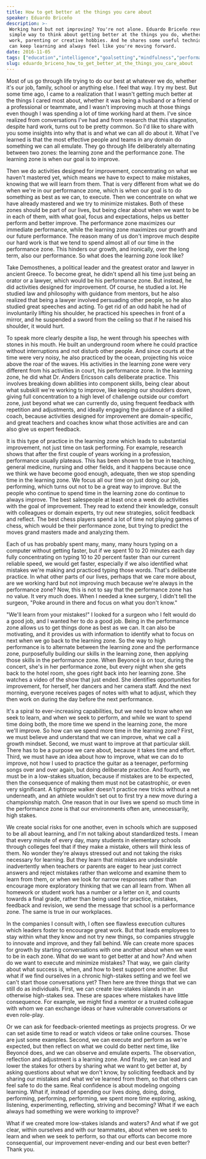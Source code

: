 ```yaml
---
title: How to get better at the things you care about
speaker: Eduardo Briceño
description: >-
 Working hard but not improving? You're not alone. Eduardo Briceño reveals a
 simple way to think about getting better at the things you do, whether that's
 work, parenting or creative hobbies. And he shares some useful techniques so you
 can keep learning and always feel like you're moving forward.
date: 2016-11-05
tags: ["education","intelligence","goalsetting","mindfulness","performance","motivation","personal-growth","self","tedx","teaching","worklife-balance","psychology"]
slug: eduardo_briceno_how_to_get_better_at_the_things_you_care_about
---
```


Most of us go through life trying to do our best at whatever we do, whether it's our job,
family, school or anything else. I feel that way. I try my best. But some time ago, I came
to a realization that I wasn't getting much better at the things I cared most about,
whether it was being a husband or a friend or a professional or teammate, and I wasn't
improving much at those things even though I was spending a lot of time working hard at
them. I've since realized from conversations I've had and from research that this
stagnation, despite hard work, turns out to be pretty common. So I'd like to share with you
some insights into why that is and what we can all do about it. What I've learned is that
the most effective people and teams in any domain do something we can all emulate. They go
through life deliberately alternating between two zones: the learning zone and the
performance zone. The learning zone is when our goal is to improve.

Then we do activities designed for improvement, concentrating on what we haven't mastered
yet, which means we have to expect to make mistakes, knowing that we will learn from them.
That is very different from what we do when we're in our performance zone, which is when
our goal is to do something as best as we can, to execute. Then we concentrate on what we
have already mastered and we try to minimize mistakes. Both of these zones should be part
of our lives, but being clear about when we want to be in each of them, with what goal,
focus and expectations, helps us better perform and better improve. The performance zone
maximizes our immediate performance, while the learning zone maximizes our growth and our
future performance. The reason many of us don't improve much despite our hard work is that
we tend to spend almost all of our time in the performance zone. This hinders our growth,
and ironically, over the long term, also our performance. So what does the learning zone
look like?

Take Demosthenes, a political leader and the greatest orator and lawyer in ancient Greece.
To become great, he didn't spend all his time just being an orator or a lawyer, which
would be his performance zone. But instead, he did activities designed for improvement. Of
course, he studied a lot. He studied law and philosophy with guidance from mentors, but he
also realized that being a lawyer involved persuading other people, so he also studied
great speeches and acting. To get rid of an odd habit he had of involuntarily lifting his
shoulder, he practiced his speeches in front of a mirror, and he suspended a sword from
the ceiling so that if he raised his shoulder, it would hurt.

To speak more clearly despite a lisp, he went through his speeches with stones in his
mouth. He built an underground room where he could practice without interruptions and not
disturb other people. And since courts at the time were very noisy, he also practiced by
the ocean, projecting his voice above the roar of the waves. His activities in the learning
zone were very different from his activities in court, his performance zone. In the
learning zone, he did what Dr. Anders Ericsson calls deliberate practice. This involves
breaking down abilities into component skills, being clear about what subskill we're
working to improve, like keeping our shoulders down, giving full concentration to a high
level of challenge outside our comfort zone, just beyond what we can currently do, using
frequent feedback with repetition and adjustments, and ideally engaging the guidance of a
skilled coach, because activities designed for improvement are domain-specific, and great
teachers and coaches know what those activities are and can also give us expert
feedback.

It is this type of practice in the learning zone which leads to substantial improvement,
not just time on task performing. For example, research shows that after the first couple
of years working in a profession, performance usually plateaus. This has been shown to be
true in teaching, general medicine, nursing and other fields, and it happens because once
we think we have become good enough, adequate, then we stop spending time in the learning
zone. We focus all our time on just doing our job, performing, which turns out not to be a
great way to improve. But the people who continue to spend time in the learning zone do
continue to always improve. The best salespeople at least once a week do activities with
the goal of improvement. They read to extend their knowledge, consult with colleagues or
domain experts, try out new strategies, solicit feedback and reflect. The best chess
players spend a lot of time not playing games of chess, which would be their performance
zone, but trying to predict the moves grand masters made and analyzing
them.

Each of us has probably spent many, many, many hours typing on a computer without getting
faster, but if we spent 10 to 20 minutes each day fully concentrating on typing 10 to 20
percent faster than our current reliable speed, we would get faster, especially if we also
identified what mistakes we're making and practiced typing those words. That's deliberate
practice. In what other parts of our lives, perhaps that we care more about, are we working
hard but not improving much because we're always in the performance zone? Now, this is not
to say that the performance zone has no value. It very much does. When I needed a knee
surgery, I didn't tell the surgeon, "Poke around in there and focus on what you don't
know."

"We'll learn from your mistakes!" I looked for a surgeon who I felt would do a good job,
and I wanted her to do a good job. Being in the performance zone allows us to get things
done as best as we can. It can also be motivating, and it provides us with information to
identify what to focus on next when we go back to the learning zone. So the way to high
performance is to alternate between the learning zone and the performance zone,
purposefully building our skills in the learning zone, then applying those skills in the
performance zone. When Beyoncé is on tour, during the concert, she's in her performance
zone, but every night when she gets back to the hotel room, she goes right back into her
learning zone. She watches a video of the show that just ended. She identifies
opportunities for improvement, for herself, her dancers and her camera staff. And the next
morning, everyone receives pages of notes with what to adjust, which they then work on
during the day before the next performance.

It's a spiral to ever-increasing capabilities, but we need to know when we seek to learn,
and when we seek to perform, and while we want to spend time doing both, the more time we
spend in the learning zone, the more we'll improve. So how can we spend more time in the
learning zone? First, we must believe and understand that we can improve, what we call a
growth mindset. Second, we must want to improve at that particular skill. There has to be
a purpose we care about, because it takes time and effort. Third, we must have an idea
about how to improve, what we can do to improve, not how I used to practice the guitar as
a teenager, performing songs over and over again, but doing deliberate practice. And
fourth, we must be in a low-stakes situation, because if mistakes are to be expected, then
the consequence of making them must not be catastrophic, or even very significant. A
tightrope walker doesn't practice new tricks without a net underneath, and an athlete
wouldn't set out to first try a new move during a championship match. One reason that in
our lives we spend so much time in the performance zone is that our environments often
are, unnecessarily, high stakes.

We create social risks for one another, even in schools which are supposed to be all about
learning, and I'm not talking about standardized tests. I mean that every minute of every
day, many students in elementary schools through colleges feel that if they make a
mistake, others will think less of them. No wonder they're always stressed out and not
taking the risks necessary for learning. But they learn that mistakes are undesirable
inadvertently when teachers or parents are eager to hear just correct answers and reject
mistakes rather than welcome and examine them to learn from them, or when we look for
narrow responses rather than encourage more exploratory thinking that we can all learn
from. When all homework or student work has a number or a letter on it, and counts towards
a final grade, rather than being used for practice, mistakes, feedback and revision, we
send the message that school is a performance zone. The same is true in our
workplaces.

In the companies I consult with, I often see flawless execution cultures which leaders
foster to encourage great work. But that leads employees to stay within what they know and
not try new things, so companies struggle to innovate and improve, and they fall behind. We
can create more spaces for growth by starting conversations with one another about when we
want to be in each zone. What do we want to get better at and how? And when do we want to
execute and minimize mistakes? That way, we gain clarity about what success is, when, and
how to best support one another. But what if we find ourselves in a chronic high-stakes
setting and we feel we can't start those conversations yet? Then here are three things
that we can still do as individuals. First, we can create low-stakes islands in an
otherwise high-stakes sea. These are spaces where mistakes have little consequence. For
example, we might find a mentor or a trusted colleague with whom we can exchange ideas or
have vulnerable conversations or even role-play.

Or we can ask for feedback-oriented meetings as projects progress. Or we can set aside
time to read or watch videos or take online courses. Those are just some examples. Second,
we can execute and perform as we're expected, but then reflect on what we could do better
next time, like Beyoncé does, and we can observe and emulate experts. The observation,
reflection and adjustment is a learning zone. And finally, we can lead and lower the
stakes for others by sharing what we want to get better at, by asking questions about what
we don't know, by soliciting feedback and by sharing our mistakes and what we've learned
from them, so that others can feel safe to do the same. Real confidence is about modeling
ongoing learning. What if, instead of spending our lives doing, doing, doing, performing,
performing, performing, we spent more time exploring, asking, listening, experimenting,
reflecting, striving and becoming? What if we each always had something we were working to
improve?

What if we created more low-stakes islands and waters? And what if we got clear, within
ourselves and with our teammates, about when we seek to learn and when we seek to perform,
so that our efforts can become more consequential, our improvement never-ending and our
best even better? Thank you.

<!--
ad_duration=3.33
event="TEDxManhattanBeach"
external_start_time=0
has_talk_citation=1
intro_duration=11.82
is_subtitle_required="False"
is_talk_featured="True"
language="en"
language_swap="False"
native_language="en"
number_of_related_talks=6
number_of_speakers=1
number_of_subtitled_videos=29
number_of_tags=12
number_of_talk_download_languages=29
number_of_talk_more_resources=0
number_of_talk_recommendations=1
number_of_talks_take_actions=1
post_ad_duration=0.83
published_timestamp="2017-02-01 16:05:43"
recording_date="2016-11-05"
speaker_description="Learning expert"
speaker_is_published=1
speaker_name="Eduardo Briceño"
talk_more_resources=[]
talk_name="How to get better at the things you care about"
talk_recommendations_blurb="These are great books and resources about different aspects of the learning zone."
talks_tags=["education","intelligence","goalsetting","mindfulness","performance","motivation","personal-growth","self","tedx","teaching","worklife-balance","psychology"]
url_audio="https://download.ted.com/talks/EduardoBriceno_2016X.mp3?apikey=acme-roadrunner"
url_photo_speaker="https://pe.tedcdn.com/images/ted/496002880535f8e33467f5d3368187e0d4c28217_254x191.jpg"
url_photo_talk="https://s3.amazonaws.com/talkstar-photos/uploads/961e2a05-2b0c-4634-a487-10f649ec53c3/EduardoBriceno_2016X-embed.jpg"
url_webpage="https://www.ted.com/talks/eduardo_briceno_how_to_get_better_at_the_things_you_care_about"
video_type_name="TEDx Talk"
-->